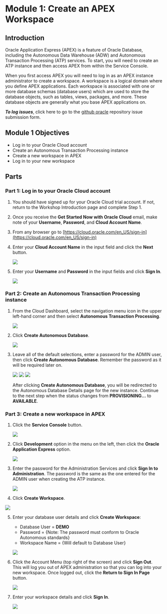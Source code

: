 # Module 1: Create an APEX Workspace

## Introduction

Oracle Application Express (APEX) is a feature of Oracle Database, including the Autonomous Data Warehouse (ADW) and Autonomous Transaction Processing (ATP) services. To start, you will need to create an ATP instance and then access APEX from within the Service Console. 

When you first access APEX you will need to log in as an APEX instance administrator to create a workspace. A workspace is a logical domain where you define APEX applications. Each workspace is associated with one or more database schemas (database users) which are used to store the database objects, such as tables, views, packages, and more. These database objects are generally what you base APEX applications on.

***To log issues***, click here to go to the [github oracle](https://github.com/oracle/learning-library/issues/new) repository issue submission form.

## Module 1 Objectives

- Log in to your Oracle Cloud account
- Create an Autonomous Transaction Processing instance
- Create a new workspace in APEX
- Log in to your new workspace

## Parts

### **Part 1:** Log in to your Oracle Cloud account

1. You should have signed up for your Oracle Cloud trial account. If not, return to the Workshop Introduction page and complete Step 1.

2. Once you receive the **Get Started Now with Oracle Cloud** email, make note of your **Username**, **Password**, and **Cloud Account Name**.

3. From any browser go to [https://cloud.oracle.com/en_US/sign-in](https://cloud.oracle.com/en_US/sign-in)

4. Enter your **Cloud Account Name** in the input field and click the **Next** button.

   ![](images/1/enter-oracle-cloud-account-name.png)

5. Enter your **Username** and **Password** in the input fields and click **Sign In**.

   ![](images/1/enter-user-name-and-password.png)

### **Part 2:** Create an Autonomous Transaction Processing instance

1. From the Cloud Dashboard, select the navigation menu icon in the upper left-hand corner and then select **Autonomous Transaction Processing**.

   ![](images/1/select-atp-in-nav-menu.png)

2. Click **Create Autonomous Database**.

   ![](images/1/click-create-autonomous-database.png)

3. Leave all of the default selections, enter a password for the ADMIN user, then click **Create Autonomous Database**. Remember the password as it will be required later on.

   ![](images/1/atp-settings-1.png)
   ![](images/1/atp-settings-2.png)
   ![](images/1/atp-settings-3.png)

   After clicking **Create Autonomous Database**, you will be redirected to the Autonomous Database Details page for the new instance. Continue to the next step when the status changes from **PROVISIONING...** to **AVAILABLE**.

### **Part 3:** Create a new workspace in APEX

1. Click the **Service Console** button.

   ![](images/1/access-atp-service-console.png)

2. Click **Development** option in the menu on the left, then click the **Oracle Application Express** option.

   ![](images/1/access-apex.png)

3. Enter the password for the Administration Services and click **Sign In to Administration**. The password is the same as the one entered for the ADMIN user when creating the ATP instance.

   ![](images/1/log-in-as-admin.png)

4. Click **Create Workspace**.
  
  ![](images/1/welcome-create-workspace.png)

5. Enter your database user details and click **Create Workspace**:
   -  Database User = **DEMO**
   -  Password = <Your Password> {Note: The password must conform to Oracle Autonomous  standards}
   -  Workspace Name = {Will default to Database User}
  
   ![](images/1/create-workspace.png)

6. Click the Account Menu (top right of the screen) and click **Sign Out**. This will log you out of APEX administration so that you can log into your new workspace. Once logged out, click the **Return to Sign In Page** button.
	
   ![](images/1/log-out-from-admin.png)

7. Enter your workspace details and click **Sign In**.

   ![](images/1/log-in-to-workspace.png)
